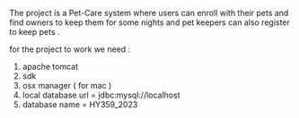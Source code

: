 The project is a Pet-Care system where users can enroll with their pets and find owners to keep them for some nights and pet keepers can also register 
to keep pets . 



for the project to work we need :
1. apache tomcat
2. sdk
3. osx manager ( for mac )
4. local database url = jdbc:mysql://localhost
5. database name = HY359_2023
